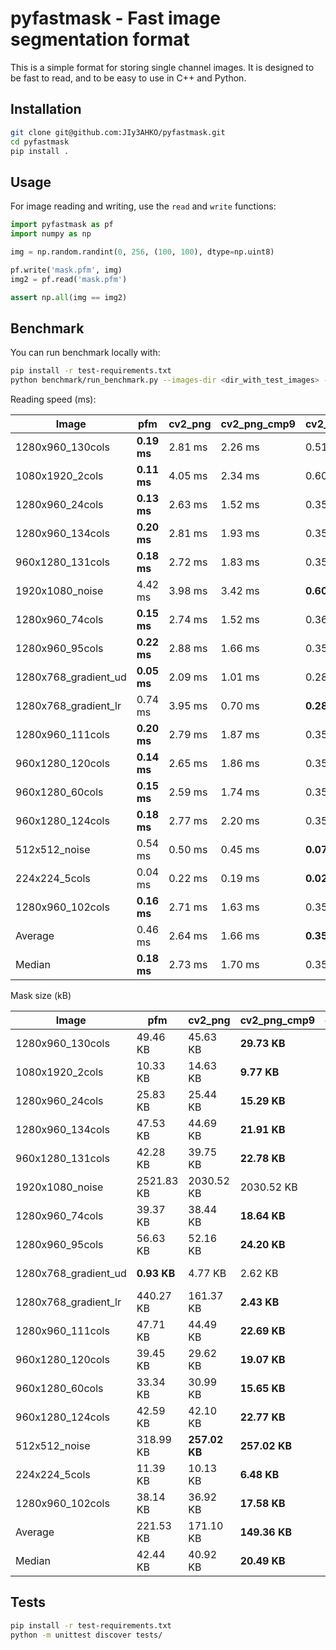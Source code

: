 pyfastmask - Fast image segmentation format
==============

This is a simple format for storing single channel images. It is designed to be fast to read, and to be easy to use in C++ and Python.

Installation
------------

```bash
git clone git@github.com:JIy3AHKO/pyfastmask.git
cd pyfastmask
pip install .
```

Usage
-----
For image reading and writing, use the `read` and `write` functions:

```python
import pyfastmask as pf
import numpy as np

img = np.random.randint(0, 256, (100, 100), dtype=np.uint8)

pf.write('mask.pfm', img)
img2 = pf.read('mask.pfm')

assert np.all(img == img2)
```


Benchmark
---------
You can run benchmark locally with:

```bash
pip install -r test-requirements.txt
python benchmark/run_benchmark.py --images-dir <dir_with_test_images> --n-iterations 1000
```

Reading speed (ms):

| Image                | pfm | cv2_png | cv2_png_cmp9 | cv2_bmp | qoi |
|----------------------| --- | --- | --- | --- | --- |
| 1280x960_130cols     | **0.19 ms** | 2.81 ms | 2.26 ms | 0.51 ms | 0.83 ms | 
| 1080x1920_2cols      | **0.11 ms** | 4.05 ms | 2.34 ms | 0.60 ms | 1.17 ms | 
| 1280x960_24cols      | **0.13 ms** | 2.63 ms | 1.52 ms | 0.35 ms | 0.78 ms | 
| 1280x960_134cols     | **0.20 ms** | 2.81 ms | 1.93 ms | 0.35 ms | 0.82 ms | 
| 960x1280_131cols     | **0.18 ms** | 2.72 ms | 1.83 ms | 0.35 ms | 0.79 ms | 
| 1920x1080_noise      | 4.42 ms | 3.98 ms | 3.42 ms | **0.60 ms** | 8.39 ms | 
| 1280x960_74cols      | **0.15 ms** | 2.74 ms | 1.52 ms | 0.36 ms | 0.79 ms | 
| 1280x960_95cols      | **0.22 ms** | 2.88 ms | 1.66 ms | 0.35 ms | 0.85 ms | 
| 1280x768_gradient_ud | **0.05 ms** | 2.09 ms | 1.01 ms | 0.28 ms | 0.56 ms | 
| 1280x768_gradient_lr | 0.74 ms | 3.95 ms | 0.70 ms | **0.28 ms** | 1.45 ms | 
| 1280x960_111cols     | **0.20 ms** | 2.79 ms | 1.87 ms | 0.35 ms | 0.82 ms | 
| 960x1280_120cols     | **0.14 ms** | 2.65 ms | 1.86 ms | 0.35 ms | 0.75 ms | 
| 960x1280_60cols      | **0.15 ms** | 2.59 ms | 1.74 ms | 0.35 ms | 0.76 ms | 
| 960x1280_124cols     | **0.18 ms** | 2.77 ms | 2.20 ms | 0.35 ms | 0.80 ms | 
| 512x512_noise        | 0.54 ms | 0.50 ms | 0.45 ms | **0.07 ms** | 1.04 ms | 
| 224x224_5cols        | 0.04 ms | 0.22 ms | 0.19 ms | **0.02 ms** | 0.09 ms | 
| 1280x960_102cols     | **0.16 ms** | 2.71 ms | 1.63 ms | 0.35 ms | 0.79 ms | 
| Average              | 0.46 ms | 2.64 ms | 1.66 ms | **0.35 ms** | 1.26 ms | 
| Median               | **0.18 ms** | 2.73 ms | 1.70 ms | 0.35 ms | 0.81 ms | 

Mask size (kB)

| Image                | pfm | cv2_png | cv2_png_cmp9 | cv2_bmp | qoi |
|----------------------| --- | --- | --- | --- | --- |
| 1280x960_130cols     | 49.46 KB | 45.63 KB | **29.73 KB** | 1201.05 KB | 57.88 KB | 
| 1080x1920_2cols      | 10.33 KB | 14.63 KB | **9.77 KB** | 2026.05 KB | 40.03 KB | 
| 1280x960_24cols      | 25.83 KB | 25.44 KB | **15.29 KB** | 1201.05 KB | 41.24 KB | 
| 1280x960_134cols     | 47.53 KB | 44.69 KB | **21.91 KB** | 1201.05 KB | 56.17 KB | 
| 960x1280_131cols     | 42.28 KB | 39.75 KB | **22.78 KB** | 1201.05 KB | 50.42 KB | 
| 1920x1080_noise      | 2521.83 KB | 2030.52 KB | 2030.52 KB | **2026.05 KB** | 6384.99 KB | 
| 1280x960_74cols      | 39.37 KB | 38.44 KB | **18.64 KB** | 1201.05 KB | 50.31 KB | 
| 1280x960_95cols      | 56.63 KB | 52.16 KB | **24.20 KB** | 1201.05 KB | 64.41 KB | 
| 1280x768_gradient_ud | **0.93 KB** | 4.77 KB | 2.62 KB | 961.05 KB | 15.77 KB | 
| 1280x768_gradient_lr | 440.27 KB | 161.37 KB | **2.43 KB** | 961.05 KB | 638.77 KB | 
| 1280x960_111cols     | 47.71 KB | 44.49 KB | **22.69 KB** | 1201.05 KB | 57.36 KB | 
| 960x1280_120cols     | 39.45 KB | 29.62 KB | **19.07 KB** | 1201.05 KB | 42.09 KB | 
| 960x1280_60cols      | 33.34 KB | 30.99 KB | **15.65 KB** | 1201.05 KB | 43.75 KB | 
| 960x1280_124cols     | 42.59 KB | 42.10 KB | **22.77 KB** | 1201.05 KB | 54.16 KB | 
| 512x512_noise        | 318.99 KB | **257.02 KB** | **257.02 KB** | 257.05 KB | 807.09 KB | 
| 224x224_5cols        | 11.39 KB | 10.13 KB | **6.48 KB** | 50.05 KB | 14.99 KB | 
| 1280x960_102cols     | 38.14 KB | 36.92 KB | **17.58 KB** | 1201.05 KB | 50.62 KB | 
| Average              | 221.53 KB | 171.10 KB | **149.36 KB** | 1146.64 KB | 498.24 KB | 
| Median               | 42.44 KB | 40.92 KB | **20.49 KB** | 1201.05 KB | 52.39 KB | 



Tests
---------
```bash
pip install -r test-requirements.txt
python -m unittest discover tests/
```
